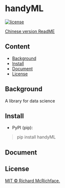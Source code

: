 # handyML

[![license](https://img.shields.io/github/license/leo6033/handyML)](LICENSE)

[Chinese version ReadME](README-CN.md)

## Content

- [Background](#Background)
- [Install](#Install)
- [Document](#Document)
- [License](#License)

## Background

A library for data science

## Install

- PyPI (pip):

> pip install handyML

## Document



## License

[MIT © Richard McRichface.](LICENSE)




